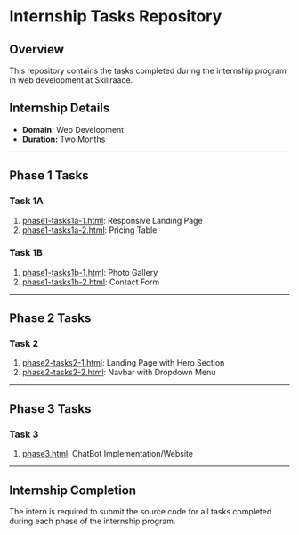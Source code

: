 # Internship Tasks Repository

## Overview
This repository contains the tasks completed during the internship program in web development at Skillraace.

## Internship Details
- **Domain:** Web Development
- **Duration:** Two Months

---

## Phase 1 Tasks

### Task 1A
1. [phase1-tasks1a-1.html](phase1-tasks1a-1.html): Responsive Landing Page
2. [phase1-tasks1a-2.html](phase1-tasks1a-2.html): Pricing Table

### Task 1B
1. [phase1-tasks1b-1.html](phase1-tasks1b-1.html): Photo Gallery
2. [phase1-tasks1b-2.html](phase1-tasks1b-2.html): Contact Form

---

## Phase 2 Tasks

### Task 2
1. [phase2-tasks2-1.html](phase2-tasks2-1.html): Landing Page with Hero Section
2. [phase2-tasks2-2.html](phase2-tasks2-2.html): Navbar with Dropdown Menu

---

## Phase 3 Tasks

### Task 3
1. [phase3.html](chatbot-implementation/): ChatBot Implementation/Website

---

## Internship Completion
The intern is required to submit the source code for all tasks completed during each phase of the internship program.
